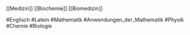 [[Medizin]]
[[Biochemie]]
[[Biomedizin]]


#Englisch
#Latein
#Mathematik
#Anwendungen_der_Mathematik
#Physik
#Chemie
#Biologie